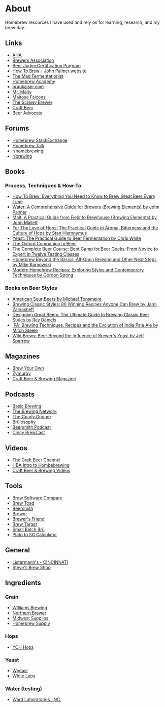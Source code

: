 # About
Homebrew resources I have used and rely on for learning, research, and my brew day.

## Links  
+ [AHA](https://www.homebrewersassociation.org/)  
+ [Brewers Association](https://www.brewersassociation.org/)  
+ [Beer Judge Certification Program](https://www.bjcp.org)  
+ [How To Brew - John Palmer website](http://www.howtobrew.com/)  
+ [The Mad Fermentationist](https://www.themadfermentationist.com/)  
+ [Homebrew Academy](http://homebrewacademy.com/)  
+ [braukaiser.com](http://braukaiser.com/wiki/index.php?title=Braukaiser.com)  
+ [Mr. Malty](http://www.mrmalty.com/)  
+ [Maltose Falcons](https://www.maltosefalcons.com/)  
+ [The Screwy Brewer](http://www.thescrewybrewer.com/p/brewing-tools-formulas.html#srm)  
+ [Craft Beer](https://www.craftbeer.com/)  
+ [Beer Advocate](https://www.beeradvocate.com/)  

## Forums  
+ [Homebrew StackExchange](https://homebrew.stackexchange.com/)
+ [Homebrew Talk](https://www.homebrewtalk.com/)  
+ [r/homebrewing ](https://www.reddit.com/r/Homebrewing/)  
+ [r/brewing](https://www.reddit.com/r/brewing/)  

## Books  

### Process, Techniques & How-To
+ [How To Brew: Everything You Need to Know to Brew Great Beer Every Time](http://a.co/9KQVTHK)  
+ [Water: A Comprehensive Guide for Brewers (Brewing Elements) 
by John Palmer](http://a.co/hja2qEC)  
+ [Malt: A Practical Guide from Field to Brewhouse (Brewing Elements) 
by John Mallett](http://a.co/78wQqGI)  
+ [For The Love of Hops: The Practical Guide to Aroma, Bitterness and the Culture of Hops
by Stan Hieronymus](http://a.co/gftKwJ9)  
+ [Yeast: The Practical Guide to Beer Fermentation 
by Chris White](http://a.co/3YeorUW)  
+ [The Oxford Companion to Beer](http://a.co/gCNw8D8)  
+ [The Complete Beer Course: Boot Camp for Beer Geeks: From Novice to Expert in Twelve Tasting Classes](http://a.co/ecIPRTw)
+ [Homebrew Beyond the Basics: All-Grain Brewing and Other Next Steps 
by Mike Karnowski](http://a.co/dvsezdZ)  
+ [Modern Homebrew Recipes: Exploring Styles and Contemporary Techniques by Gordon Strong ](http://a.co/9OeZBkC)  

### Books on Beer Styles
+ [American Sour Beers by Michael Tonsmeire ](http://a.co/e5GxFQU)  
+ [Brewing Classic Styles: 80 Winning Recipes Anyone Can Brew 
by Jamil Zainasheff](http://a.co/e6Q28O3)  
+ [Designing Great Beers: The Ultimate Guide to Brewing Classic Beer Styles 
by Ray Daniels](http://a.co/7jukFhY)  
+ [IPA: Brewing Techniques, Recipes and the Evolution of India Pale Ale 
by Mitch Steele](http://a.co/7141nV2)  
+ [Wild Brews: Beer Beyond the Influence of Brewer's Yeast 
by Jeff Sparrow](http://a.co/0wIHlsK)  

## Magazines  
+ [Brew Your Own](https://byo.com/)  
+ [Zymurgy](https://www.homebrewersassociation.org/free-zymurgy-issue/)  
+ [Craft Beer & Brewing Magazine](https://beerandbrewing.com/)

## Podcasts  
+ [Basic Brewing](http://www.basicbrewing.com/)  
+ [The Brewing Network](http://thebrewingnetwork.com/)  
+ [The Gnarly Gnome](http://www.thegnarlygnome.com/)  
+ [Brülosophy](http://brulosophy.com/)  
+ [Beersmith Podcast](http://beersmith.com/blog/category/podcast/)  
+ [Cincy BrewCast](https://cincybrewcast.com/)  

## Videos  
+  [The Craft Beer Channel](https://www.youtube.com/user/TheCraftBeerChannel) 
+  [HBA Intro to Hombebrewing](https://www.homebrewersassociation.org/how-to-brew/beginner/videos/)  
+  [Craft Beer & Brewing Videos](https://learn.beerandbrewing.com/)  

## Tools  
+ [Brew Software Compare](http://homebrewacademy.com/brewing-software-comparison/)  
+ [Brew Toad](https://www.brewtoad.com/)  
+ [Beersmith](http://beersmith.com/)  
+ [Brewgr](http://brewgr.com/)
+ [Brewer's Friend](https://www.brewersfriend.com/)
+ [Brew Target](http://www.brewtarget.org/)  
+ [Small Batch Brü](http://www.smallbatchbru.com/blog/brewcipher-spreadsheet-will-need-brew-day/)  
+ [Plato to SG Calculator](http://betatestbrewing.com/pages/plato_to_sg.html)
  
## General
+ [Listermann's - CINCINNATI](http://listermannbrewing.com/store/)  
+ [Steve's Brew Shop](https://stevesbrewshop.com/)

## Ingredients  

### Grain  
+ [Williams Brewing](https://www.williamsbrewing.com/Search.aspx?k=grain)  
+ [Northern Brewer](https://www.northernbrewer.com/)    
+ [Midwest Supplies](https://www.midwestsupplies.com/)  
+ [Homebrew Supply](https://www.homebrewsupply.com/)  

### Hops  
+ [YCH Hops](https://ychhops.com/varieties)

### Yeast  
+ [Wyeast](https://www.wyeastlab.com/)  
+ [White Labs](https://www.whitelabs.com/yeast-bank)

### Water (testing)  
+ [Ward Laboratories, INC.](http://www.wardlab.com)  


